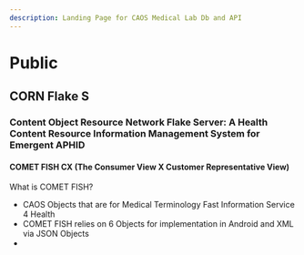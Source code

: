 ```yaml
---
description: Landing Page for CAOS Medical Lab Db and API
---
```


# Public

## CORN Flake S

### Content Object Resource Network Flake Server:  A Health Content Resource Information Management System for Emergent APHID

#### COMET FISH CX (The Consumer View X Customer Representative View)

&#x20;What is COMET FISH?

* CAOS Objects that are for Medical Terminology Fast Information Service 4 Health
* COMET FISH relies on 6 Objects for implementation in Android and XML via JSON Objects
*
